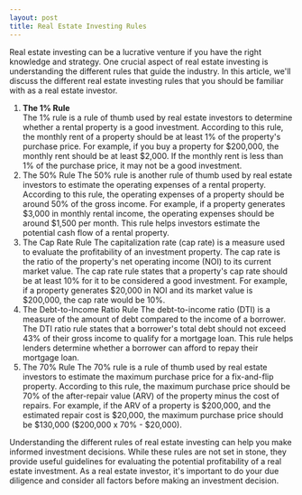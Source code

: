 ```yaml
---
layout: post
title: Real Estate Investing Rules
---
```

<p>Real estate investing can be a lucrative venture if you have the right knowledge and strategy. One crucial aspect of real estate investing is understanding the different rules that guide the industry. In this article, we'll discuss the different real estate investing rules that you should be familiar with as a real estate investor.</p>

<ol>
<li><b>The 1% Rule</b><br>
The 1% rule is a rule of thumb used by real estate investors to determine whether a rental property is a good investment. According to this rule, the monthly rent of a property should be at least 1% of the property's purchase price. For example, if you buy a property for $200,000, the monthly rent should be at least $2,000. If the monthly rent is less than 1% of the purchase price, it may not be a good investment.</li>

<li>The 50% Rule
The 50% rule is another rule of thumb used by real estate investors to estimate the operating expenses of a rental property. According to this rule, the operating expenses of a property should be around 50% of the gross income. For example, if a property generates $3,000 in monthly rental income, the operating expenses should be around $1,500 per month. This rule helps investors estimate the potential cash flow of a rental property.</li>

<li>The Cap Rate Rule
The capitalization rate (cap rate) is a measure used to evaluate the profitability of an investment property. The cap rate is the ratio of the property's net operating income (NOI) to its current market value. The cap rate rule states that a property's cap rate should be at least 10% for it to be considered a good investment. For example, if a property generates $20,000 in NOI and its market value is $200,000, the cap rate would be 10%.</li>

<li>The Debt-to-Income Ratio Rule
The debt-to-income ratio (DTI) is a measure of the amount of debt compared to the income of a borrower. The DTI ratio rule states that a borrower's total debt should not exceed 43% of their gross income to qualify for a mortgage loan. This rule helps lenders determine whether a borrower can afford to repay their mortgage loan.</li>

<li>The 70% Rule
The 70% rule is a rule of thumb used by real estate investors to estimate the maximum purchase price for a fix-and-flip property. According to this rule, the maximum purchase price should be 70% of the after-repair value (ARV) of the property minus the cost of repairs. For example, if the ARV of a property is $200,000, and the estimated repair cost is $20,000, the maximum purchase price should be $130,000 ($200,000 x 70% - $20,000).</li>
</ol>

<p>Understanding the different rules of real estate investing can help you make informed investment decisions. While these rules are not set in stone, they provide useful guidelines for evaluating the potential profitability of a real estate investment. As a real estate investor, it's important to do your due diligence and consider all factors before making an investment decision.</p>
